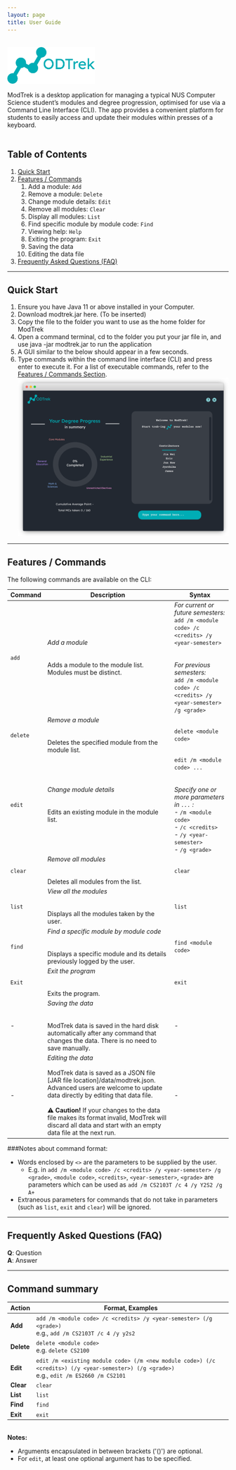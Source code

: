 ```yaml
---
layout: page
title: User Guide
---
```


<br>
<img src="images/logo.png" width="200px"><br>

ModTrek is a desktop application for managing a typical NUS Computer Science student’s modules and degree progression, optimised for use via a Command Line Interface (CLI). The app provides a convenient platform for students to easily access and update their modules within presses of a keyboard.<br><br>

## Table of Contents

1. [Quick Start](#quick-start)
1. [Features / Commands](#features)
    1. Add a module: `Add`
   1. Remove a module: `Delete`
   1. Change module details: `Edit`
   1. Remove all modules: `Clear`
   1. Display all modules: `List`
   1. Find specific module by module code: `Find`
   1. Viewing help: `Help`
   1. Exiting the program: `Exit`
   1. Saving the data
   1. Editing the data file
1. [Frequently Asked Questions (FAQ)](#faq)



--------------------------------------------------------------------------------------------------------------------

## Quick Start <a name="quick-start"></a>

1. Ensure you have Java 11 or above installed in your Computer.
1. Download modtrek.jar here. (To be inserted)
1. Copy the file to the folder you want to use as the home folder for ModTrek
1. Open a command terminal, cd to the folder you put your jar file in, and use java -jar modtrek.jar to run the application
1. A GUI similar to the below should appear in a few seconds.
1. Type commands within the command line interface (CLI) and press enter to execute it. For a list of executable commands, refer to the [Features / Commands Section](#features).
![Ui QuickStart](images/Ui-quickstart.png)

--------------------------------------------------------------------------------------------------------------------

## Features / Commands <a name="features"></a>

The following commands are available on the CLI:

| Command  | Description                                                                                                                                                                                                                                                                                                                                                    | Syntax                                                                                                                                                                                                 |
|----------|----------------------------------------------------------------------------------------------------------------------------------------------------------------------------------------------------------------------------------------------------------------------------------------------------------------------------------------------------------------|--------------------------------------------------------------------------------------------------------------------------------------------------------------------------------------------------------|
| `add`    | _Add a module_<br><br><br>Adds a module to the module list. Modules must be distinct.                                                                                                                                                                                                                                                                          | _For current or future semesters:_<br>`add /m <module code> /c <credits> /y <year-semester>`<br><br><br>_For previous semesters:_<br>`add /m <module code> /c <credits> /y <year-semester> /g <grade>` |
| `delete` | _Remove a module_<br><br><br>Deletes the specified module from the module list.                                                                                                                                                                                                                                                                                | `delete <module code>`                                                                                                                                                                                 |
| `edit`   | _Change module details_<br><br><br>Edits an existing module in the module list.                                                                                                                                                                                                                                                                                | `edit /m <module code> ...`<br><br><br>_Specify one or more parameters in `...` :_<br>- `/m <module code>`<br>- `/c <credits>`<br>- `/y <year-semester>`<br>- `/g <grade>`                             |
| `clear`  | _Remove all modules_<br><br><br>Deletes all modules from the list.                                                                                                                                                                                                                                                                                             | `clear`                                                                                                                                                                                                |
| `list`   | _View all the modules_<br><br><br>Displays all the modules taken by the user.                                                                                                                                                                                                                                                                                  | `list`                                                                                                                                                                                                 |
| `find`   | _Find a specific module by module code_<br><br><br>Displays a specific module and its details previously logged by the user.                                                                                                                                                                                                                                   | `find <module code>`                                                                                                                                                                                   |
| `Exit`   | _Exit the program_<br><br><br>Exits the program.                                                                                                                                                                                                                                                                                                               | `exit`                                                                                                                                                                                                 |
| -        | _Saving the data_<br><br><br>ModTrek data is saved in the hard disk automatically after any command that changes the data. There is no need to save manually.                                                                                                                                                                                                  | -                                                                                                                                                                                                      |
| -        | _Editing the data_<br><br>ModTrek data is saved as a JSON file [JAR file location]/data/modtrek.json. Advanced users are welcome to update data directly by editing that data file.<br> <br>:warning: **Caution!** If your changes to the data file makes its format invalid, ModTrek will discard all data and start with an empty data file at the next run. | -                                                                                                                                                                                                      |


###Notes about command format:
- Words enclosed by `<>` are the parameters to be supplied by the user.<br>
  - E.g. in `add /m <module code> /c <credits> /y <year-semester> /g <grade>`, `<module code>`, `<credits>`, `<year-semester>`, `<grade>` are parameters which can be used as `add /m CS2103T /c 4 /y Y2S2 /g A+`
- Extraneous parameters for commands that do not take in parameters (such as `list`, `exit` and `clear`) will be ignored.

--------------------------------------------------------------------------------------------------------------------

## Frequently Asked Questions (FAQ) <a name="faq"></a>

**Q**: Question<br>
**A**: Answer

--------------------------------------------------------------------------------------------------------------------

## Command summary

Action | Format, Examples
--------|------------------
**Add** | `add /m <module code> /c <credits> /y <year-semester> (/g <grade>)` <br> e.g., `add /m CS2103T /c 4 /y y2s2`
**Delete** | `delete <module code>` <br> e.g. `delete CS2100`
**Edit** | `edit /m <existing module code> (/m <new module code>) (/c <credits>) (/y <year-semester>) (/g <grade>)`<br> e.g., `edit /m ES2660 /m CS2101`
**Clear** | `clear`
**List** | `list`
**Find** | `find`
**Exit** | `exit`

<br>**Notes:**
- Arguments encapsulated in between brackets ('()') are optional.
- For `edit`, at least one optional argument has to be specified.
